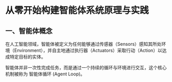 #  从零开始构建智能体系统原理与实践

## 一、智能体概念

在人工智能领域，智能体被定义为任何能够通过传感器（Sensors）感知其所处环境（Environment），并自主地通过执行器（Actuators）采取行动（Action）以达成特定目标的实体。

智能体并非一次性完成任务，而是通过一个持续的循环与环境进行交互，这个核心机制被称为 智能体循环 (Agent Loop)。

